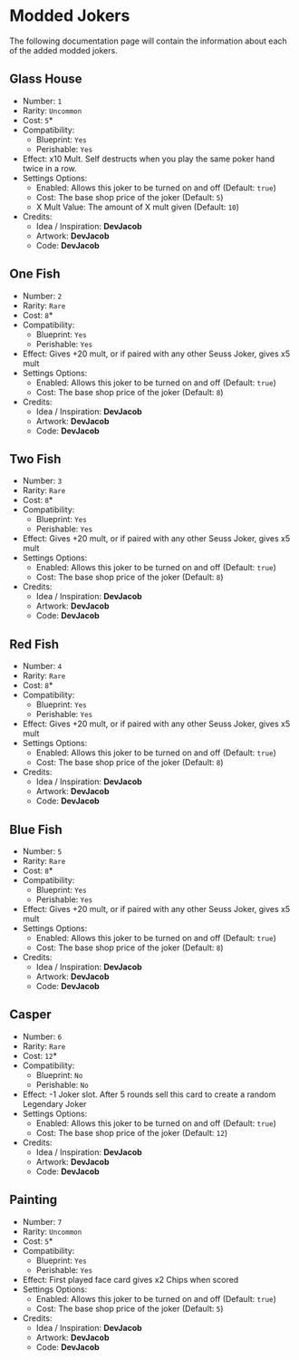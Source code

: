 # Modded Jokers

The following documentation page will contain the information about each of the added modded jokers.


## Glass House
- Number: `1`
- Rarity: `Uncommon`
- Cost: `5`*
- Compatibility:
    - Blueprint: `Yes`
    - Perishable: `Yes`
- Effect: x10 Mult. Self destructs when you play the same poker hand twice in a row.
- Settings Options:
    - Enabled: Allows this joker to be turned on and off (Default: `true`)
    - Cost: The base shop price of the joker (Default: `5`)
    - X Mult Value: The amount of X mult given (Default: `10`)
- Credits:
    - Idea / Inspiration: **DevJacob**
    - Artwork: **DevJacob**
    - Code: **DevJacob**


## One Fish
- Number: `2`
- Rarity: `Rare`
- Cost: `8`*
- Compatibility:
    - Blueprint: `Yes`
    - Perishable: `Yes`
- Effect: Gives +20 mult, or if paired with any other Seuss Joker, gives x5 mult
- Settings Options:
    - Enabled: Allows this joker to be turned on and off (Default: `true`)
    - Cost: The base shop price of the joker (Default: `8`)
- Credits:
    - Idea / Inspiration: **DevJacob**
    - Artwork: **DevJacob**
    - Code: **DevJacob**


## Two Fish
- Number: `3`
- Rarity: `Rare`
- Cost: `8`*
- Compatibility:
    - Blueprint: `Yes`
    - Perishable: `Yes`
- Effect: Gives +20 mult, or if paired with any other Seuss Joker, gives x5 mult
- Settings Options:
    - Enabled: Allows this joker to be turned on and off (Default: `true`)
    - Cost: The base shop price of the joker (Default: `8`)
- Credits:
    - Idea / Inspiration: **DevJacob**
    - Artwork: **DevJacob**
    - Code: **DevJacob**


## Red Fish
- Number: `4`
- Rarity: `Rare`
- Cost: `8`*
- Compatibility:
    - Blueprint: `Yes`
    - Perishable: `Yes`
- Effect: Gives +20 mult, or if paired with any other Seuss Joker, gives x5 mult
- Settings Options:
    - Enabled: Allows this joker to be turned on and off (Default: `true`)
    - Cost: The base shop price of the joker (Default: `8`)
- Credits:
    - Idea / Inspiration: **DevJacob**
    - Artwork: **DevJacob**
    - Code: **DevJacob**


## Blue Fish
- Number: `5`
- Rarity: `Rare`
- Cost: `8`*
- Compatibility:
    - Blueprint: `Yes`
    - Perishable: `Yes`
- Effect: Gives +20 mult, or if paired with any other Seuss Joker, gives x5 mult
- Settings Options:
    - Enabled: Allows this joker to be turned on and off (Default: `true`)
    - Cost: The base shop price of the joker (Default: `8`)
- Credits:
    - Idea / Inspiration: **DevJacob**
    - Artwork: **DevJacob**
    - Code: **DevJacob**


## Casper
- Number: `6`
- Rarity: `Rare`
- Cost: `12`*
- Compatibility:
    - Blueprint: `No`
    - Perishable: `No`
- Effect: -1 Joker slot. After 5 rounds sell this card to create a random Legendary Joker
- Settings Options:
    - Enabled: Allows this joker to be turned on and off (Default: `true`)
    - Cost: The base shop price of the joker (Default: `12`)
- Credits:
    - Idea / Inspiration: **DevJacob**
    - Artwork: **DevJacob**
    - Code: **DevJacob**


## Painting
- Number: `7`
- Rarity: `Uncommon`
- Cost: `5`*
- Compatibility:
    - Blueprint: `Yes`
    - Perishable: `Yes`
- Effect: First played face card gives x2 Chips when scored
- Settings Options:
    - Enabled: Allows this joker to be turned on and off (Default: `true`)
    - Cost: The base shop price of the joker (Default: `5`)
- Credits:
    - Idea / Inspiration: **DevJacob**
    - Artwork: **DevJacob**
    - Code: **DevJacob**